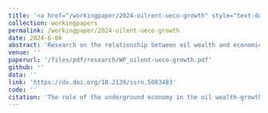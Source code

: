 ```yaml
---
title: '<a href="/workingpaper/2024-oilrent-ueco-growth" style="text-decoration:none;">The role of the underground economy in the oil wealth-growth nexus: new insight from Nigeria</a>'
collection: workingpapers
permalink: /workingpaper/2024-oilent-ueco-growth
date: 2024-6-06
abstract: 'Research on the relationship between oil wealth and economic growth has shown that the impact of oil can depend on various factors or conditions. However, the role of the underground economy in this relationship remains underexplored. This study aims to fill this gap by examining how the underground economy influences the oil wealth-growth nexus in Nigeria from 1990 to 2022, using the bootstrap autoregressive distributed lag (ARDL) bounds-testing technique. The empirical findings reveal that the effect of oil wealth on economic growth varies with the size of the underground economy. Specifically, the results indicate that the marginal impact of oil wealth on growth is positive when the underground economy is relatively small, but becomes negative as the underground economy expands. This suggests that the underground economy serves as a channel through which oil wealth negatively affects long-term economic growth. The economic implication of this finding is that for sustained long-term growth, increases in oil wealth must be accompanied by significant efforts to reduce the size of the underground economy.'
venue: ''
paperurl: '/files/pdf/research/WP_oilent-ueco-growth.pdf'
github: ''
data: ''
link: 'https://dx.doi.org/10.2139/ssrn.5083483'
code: ''
citation: 'The role of the underground economy in the oil wealth-growth nexus: new insight from Nigeria (with [Awadh Gamal](https://directory.upsi.edu.my/experts/profile/3ADCAA65FB1C713C), Sultan Salem, [K. Kuperan Viswanathan](https://scholar.google.com/citations?user=plGjGTUAAAAJ&hl=en), and [Norasibah Abdul Jalil](https://directory.upsi.edu.my/experts/profile/E9D017BA4732AB7C)). https://dx.doi.org/10.2139/ssrn.5083483'
---
```

